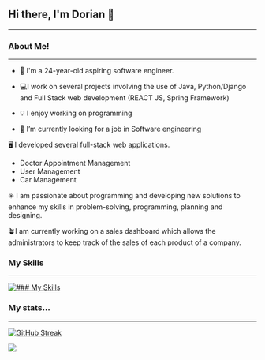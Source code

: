 ## Hi there, I'm Dorian 👋
-------

### About Me!
-------

- 👨 I'm a 24-year-old aspiring software engineer.
  
- 💻I work on several projects involving the use of Java, Python/Django and    Full Stack web development (REACT JS, Spring Framework)
  
- 💡 I enjoy working on programming 
  
- 🤔 I’m currently looking for a job in Software engineering 

🖥️ I developed several full-stack web applications.
  * Doctor Appointment Management
  * User Management
  * Car Management

  ✳️ I am passionate about programming and developing new solutions to enhance my skills in problem-solving, programming, planning and designing.

  🪴I am currently working on a sales dashboard which allows the administrators to keep track of the sales of each product of a company.

  ### My Skills
  -------

  [![### My Skills](https://skillicons.dev/icons?i=java,kotlin,nodejs,figma,react,cs,cpp,c,bootstrap,django,dotnet,eclipse,express,flask,firebase,git,idea,js,jquery,jenkins,kotlin,laravel,maven,gradle,docker,nestjs,nextjs,php,phpstorm,linux,mysql,sublime,v,vite,vscode&theme=light)](https://skillicons.dev)

  ### My stats...
  -------
  [![GitHub Streak](https://streak-stats.demolab.com/?user=Dorian-Mayamba&theme=dark)](https://git.io/streak-stats)
  <div>
    <img src="https://github-readme-stats.vercel.app/api?username=Dorian-Mayamba&show_icons=true&theme=dark"/>
  </div>
  
  

<!--
**Dorian-Mayamba/Dorian-Mayamba** is a ✨ _special_ ✨ repository because its `README.md` (this file) appears on your GitHub profile.

Here are some ideas to get you started:

-->
